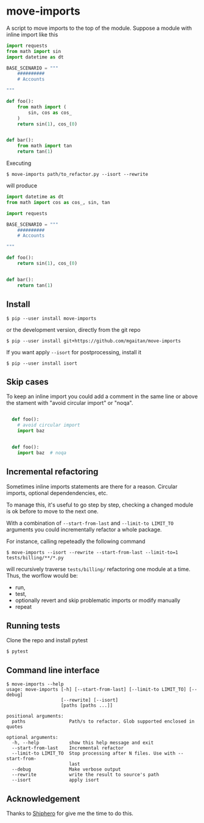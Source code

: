 # move-imports

A script to move imports to the top of the module. Suppose a module with inline import like this

```python
import requests
from math import sin
import datetime as dt

BASE_SCENARIO = """
    ##########
    # Accounts

"""

def foo():
    from math import (
        sin, cos as cos_
    )
    return sin(1), cos_(0)


def bar():
    from math import tan
    return tan(1)
```

Executing

```
$ move-imports path/to_refactor.py --isort --rewrite
```

will produce

```python
import datetime as dt
from math import cos as cos_, sin, tan

import requests

BASE_SCENARIO = """
    ##########
    # Accounts

"""

def foo():
    return sin(1), cos_(0)


def bar():
    return tan(1)
```

## Install

```
$ pip --user install move-imports
```

or the development version, directly from the git repo

```
$ pip --user install git+https://github.com/mgaitan/move-imports
```

If you want apply `--isort` for postprocessing, install it

```
$ pip --user install isort
```

## Skip cases

To keep an inline import you could add a comment in the same line or above
the stament with "avoid circular import" or "noqa".

```python

  def foo():
    # avoid circular import
    import baz
```

```python

  def foo():
    import baz  # noqa
```


## Incremental refactoring

Sometimes inline imports statements are there for a reason. Circular imports, optional dependendencies, etc.

To manage this, it's useful to go step by step, checking a changed module
is ok before to move to the next one.

With a combination of `--start-from-last` and `--limit-to LIMIT_TO`
arguments you could incrementally refactor a whole package.

For instance, calling repeteadly the following command

```
$ move-imports --isort --rewrite --start-from-last --limit-to=1 tests/billing/**/*.py
```

will recursively traverse `tests/billing/` refactoring one module at a time. Thus, the worflow would be:

- run,
- test,
- optionally revert and skip problematic imports or modify manually
- repeat


## Running tests

Clone the repo and install pytest

```
$ pytest
```


## Command line interface

```
$ move-imports --help
usage: move-imports [-h] [--start-from-last] [--limit-to LIMIT_TO] [--debug]
                    [--rewrite] [--isort]
                    [paths [paths ...]]

positional arguments:
  paths                Path/s to refactor. Glob supported enclosed in quotes

optional arguments:
  -h, --help           show this help message and exit
  --start-from-last    Incremental refactor
  --limit-to LIMIT_TO  Stop processing after N files. Use with --start-from-
                       last
  --debug              Make verbose output
  --rewrite            write the result to source's path
  --isort              apply isort
```

## Acknowledgement

Thanks to [Shiphero](https://shiphero.com) for give me the time to do this.